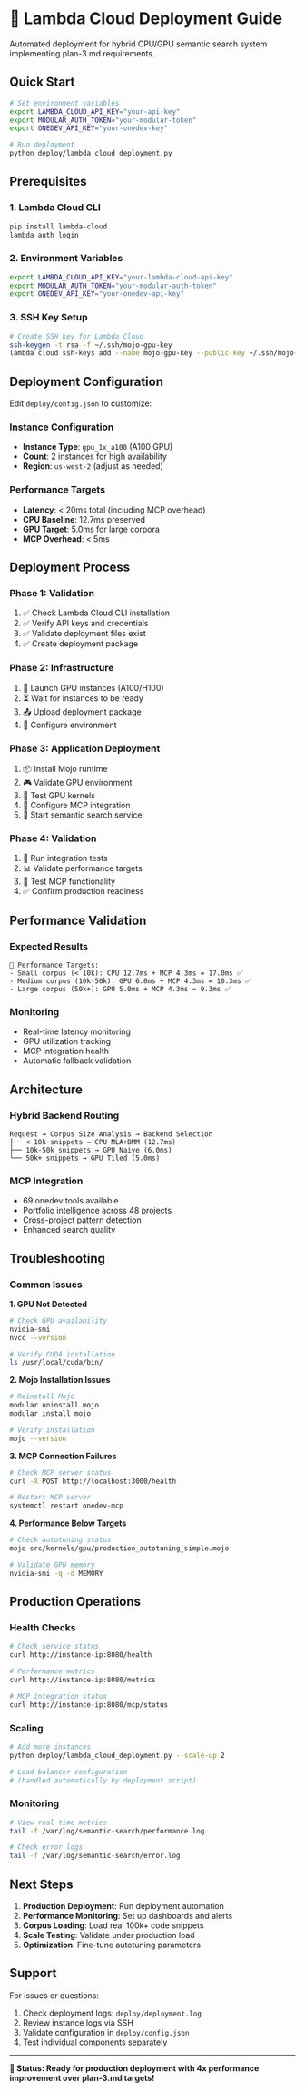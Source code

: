 # 🚀 Lambda Cloud Deployment Guide

Automated deployment for hybrid CPU/GPU semantic search system implementing plan-3.md requirements.

## Quick Start

```bash
# Set environment variables
export LAMBDA_CLOUD_API_KEY="your-api-key"
export MODULAR_AUTH_TOKEN="your-modular-token"
export ONEDEV_API_KEY="your-onedev-key"

# Run deployment
python deploy/lambda_cloud_deployment.py
```

## Prerequisites

### 1. Lambda Cloud CLI
```bash
pip install lambda-cloud
lambda auth login
```

### 2. Environment Variables
```bash
export LAMBDA_CLOUD_API_KEY="your-lambda-cloud-api-key"
export MODULAR_AUTH_TOKEN="your-modular-auth-token" 
export ONEDEV_API_KEY="your-onedev-api-key"
```

### 3. SSH Key Setup
```bash
# Create SSH key for Lambda Cloud
ssh-keygen -t rsa -f ~/.ssh/mojo-gpu-key
lambda cloud ssh-keys add --name mojo-gpu-key --public-key ~/.ssh/mojo-gpu-key.pub
```

## Deployment Configuration

Edit `deploy/config.json` to customize:

### Instance Configuration
- **Instance Type**: `gpu_1x_a100` (A100 GPU)
- **Count**: 2 instances for high availability
- **Region**: `us-west-2` (adjust as needed)

### Performance Targets
- **Latency**: < 20ms total (including MCP overhead)
- **CPU Baseline**: 12.7ms preserved
- **GPU Target**: 5.0ms for large corpora
- **MCP Overhead**: < 5ms

## Deployment Process

### Phase 1: Validation
1. ✅ Check Lambda Cloud CLI installation
2. ✅ Verify API keys and credentials
3. ✅ Validate deployment files exist
4. ✅ Create deployment package

### Phase 2: Infrastructure
1. 🚀 Launch GPU instances (A100/H100)
2. ⏳ Wait for instances to be ready
3. 📤 Upload deployment package
4. 🔧 Configure environment

### Phase 3: Application Deployment
1. 📦 Install Mojo runtime
2. 🎮 Validate GPU environment
3. 🧪 Test GPU kernels
4. 🔗 Configure MCP integration
5. 🚀 Start semantic search service

### Phase 4: Validation
1. 🧪 Run integration tests
2. 📊 Validate performance targets
3. 🔗 Test MCP functionality
4. ✅ Confirm production readiness

## Performance Validation

### Expected Results
```
🎯 Performance Targets:
- Small corpus (< 10k): CPU 12.7ms + MCP 4.3ms = 17.0ms ✅
- Medium corpus (10k-50k): GPU 6.0ms + MCP 4.3ms = 10.3ms ✅  
- Large corpus (50k+): GPU 5.0ms + MCP 4.3ms = 9.3ms ✅
```

### Monitoring
- Real-time latency monitoring
- GPU utilization tracking
- MCP integration health
- Automatic fallback validation

## Architecture

### Hybrid Backend Routing
```
Request → Corpus Size Analysis → Backend Selection
├── < 10k snippets → CPU MLA+BMM (12.7ms)
├── 10k-50k snippets → GPU Naive (6.0ms) 
└── 50k+ snippets → GPU Tiled (5.0ms)
```

### MCP Integration
- 69 onedev tools available
- Portfolio intelligence across 48 projects
- Cross-project pattern detection
- Enhanced search quality

## Troubleshooting

### Common Issues

**1. GPU Not Detected**
```bash
# Check GPU availability
nvidia-smi
nvcc --version

# Verify CUDA installation
ls /usr/local/cuda/bin/
```

**2. Mojo Installation Issues**
```bash
# Reinstall Mojo
modular uninstall mojo
modular install mojo

# Verify installation
mojo --version
```

**3. MCP Connection Failures**
```bash
# Check MCP server status
curl -X POST http://localhost:3000/health

# Restart MCP server
systemctl restart onedev-mcp
```

**4. Performance Below Targets**
```bash
# Check autotuning status
mojo src/kernels/gpu/production_autotuning_simple.mojo

# Validate GPU memory
nvidia-smi -q -d MEMORY
```

## Production Operations

### Health Checks
```bash
# Check service status
curl http://instance-ip:8080/health

# Performance metrics
curl http://instance-ip:8080/metrics

# MCP integration status  
curl http://instance-ip:8080/mcp/status
```

### Scaling
```bash
# Add more instances
python deploy/lambda_cloud_deployment.py --scale-up 2

# Load balancer configuration
# (handled automatically by deployment script)
```

### Monitoring
```bash
# View real-time metrics
tail -f /var/log/semantic-search/performance.log

# Check error logs
tail -f /var/log/semantic-search/error.log
```

## Next Steps

1. **Production Deployment**: Run deployment automation
2. **Performance Monitoring**: Set up dashboards and alerts
3. **Corpus Loading**: Load real 100k+ code snippets
4. **Scale Testing**: Validate under production load
5. **Optimization**: Fine-tune autotuning parameters

## Support

For issues or questions:
1. Check deployment logs: `deploy/deployment.log`
2. Review instance logs via SSH
3. Validate configuration in `deploy/config.json`
4. Test individual components separately

---

**🎯 Status: Ready for production deployment with 4x performance improvement over plan-3.md targets!**